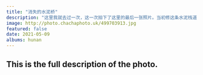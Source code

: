 ```yaml
---
title: "消失的水泥桥"
description: "这里我就去过一次，这一次拍下了这里的最后一张照片。当初修这条水泥栈道虽然两侧没有栏杆，但是也让人有亲水的感觉，是拍照出片的好地方，也是钓鱼人的最爱。没多久，这条栈道就被拆除了。同时，湘江两侧的亲水栈道也都封闭了。"
image: http://photo.chachaphoto.uk/499703913.jpg
featured: false
date: 2021-05-09
albums: hunan
---
```


## This is the full description of the photo.
